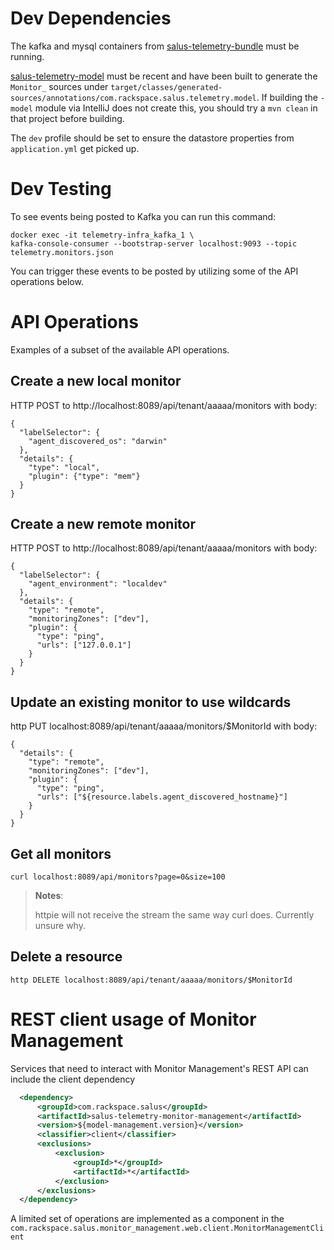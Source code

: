 # Dev Dependencies

The kafka and mysql containers from [salus-telemetry-bundle](https://github.com/racker/salus-telemetry-bundle#runningdeveloping-locally) must be running.

[salus-telemetry-model](https://github.com/racker/salus-telemetry-model) must be recent and have been built to generate the `Monitor_` sources under `target/classes/generated-sources/annotations/com.rackspace.salus.telemetry.model`.  If building the `-model` module via IntelliJ does not create this, you should try a `mvn clean` in that project before building.


The `dev` profile should be set to ensure the datastore properties from `application.yml` get picked up.

# Dev Testing

To see events being posted to Kafka you can run this command:
```
docker exec -it telemetry-infra_kafka_1 \
kafka-console-consumer --bootstrap-server localhost:9093 --topic telemetry.monitors.json
```

You can trigger these events to be posted by utilizing some of the API operations below.

# API Operations
Examples of a subset of the available API operations.

## Create a new local monitor

HTTP POST to http://localhost:8089/api/tenant/aaaaa/monitors with body:
```
{
  "labelSelector": {
    "agent_discovered_os": "darwin"
  },
  "details": {
    "type": "local",
    "plugin": {"type": "mem"}
  }
}
```

## Create a new remote monitor

HTTP POST to http://localhost:8089/api/tenant/aaaaa/monitors with body:
```
{
  "labelSelector": {
    "agent_environment": "localdev"
  },
  "details": {
    "type": "remote",
    "monitoringZones": ["dev"],
    "plugin": {
      "type": "ping",
      "urls": ["127.0.0.1"]
    }
  }
}
```

## Update an existing monitor to use wildcards

http PUT localhost:8089/api/tenant/aaaaa/monitors/$MonitorId with body:
```
{
  "details": {
    "type": "remote",
    "monitoringZones": ["dev"],
    "plugin": {
      "type": "ping",
      "urls": ["${resource.labels.agent_discovered_hostname}"]
    }
  }
}
```

## Get all monitors
```
curl localhost:8089/api/monitors?page=0&size=100
```

> **Notes**:
>
> httpie will not receive the stream the same way curl does.  Currently unsure why.


## Delete a resource
```
http DELETE localhost:8089/api/tenant/aaaaa/monitors/$MonitorId
```

# REST client usage of Monitor Management

Services that need to interact with Monitor Management's REST API can include the client dependency

```xml
  <dependency>
      <groupId>com.rackspace.salus</groupId>
      <artifactId>salus-telemetry-monitor-management</artifactId>
      <version>${model-management.version}</version>
      <classifier>client</classifier>
      <exclusions>
          <exclusion>
              <groupId>*</groupId>
              <artifactId>*</artifactId>
          </exclusion>
      </exclusions>
  </dependency>
```

A limited set of operations are implemented as a component in the 
`com.rackspace.salus.monitor_management.web.client.MonitorManagementClient`

